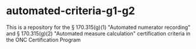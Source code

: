 # automated-criteria-g1-g2
This is a repository for the § 170.315(g)(1) "Automated numerator recording" and § 170.315(g)(2) "Automated measure calculation" certification criteria in the ONC Certification Program
